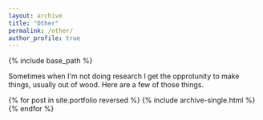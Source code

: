 ```yaml
---
layout: archive
title: "Other"
permalink: /other/
author_profile: true
---
```


{% include base_path %}

Sometimes when I'm not doing research I get the opprotunity to make things, usually out of wood. Here are a few of those things.

{% for post in site.portfolio reversed %}
  {% include archive-single.html %}
{% endfor %}

